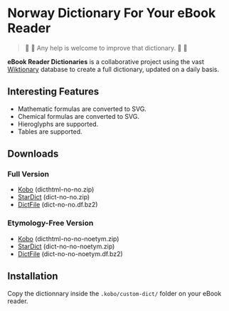 # Norway Dictionary For Your eBook Reader

> :construction:
> :construction:
> Any help is welcome to improve that dictionary.
> :construction:
> :construction:

**eBook Reader Dictionaries** is a collaborative project using the vast [Wiktionary](https://no.wiktionary.org/) database to create a full dictionary, updated on a daily basis.

## Interesting Features

- Mathematic formulas are converted to SVG.
- Chemical formulas are converted to SVG.
- Hieroglyphs are supported.
- Tables are supported.

## Downloads

### Full Version

- [Kobo](https://github.com/BoboTiG/ebook-reader-dict/releases/download/no/dicthtml-no-no.zip) (dicthtml-no-no.zip)
- [StarDict](https://github.com/BoboTiG/ebook-reader-dict/releases/download/no/dict-no-no.zip) (dict-no-no.zip)
- [DictFile](https://github.com/BoboTiG/ebook-reader-dict/releases/download/no/dict-no-no.df.bz2) (dict-no-no.df.bz2)

### Etymology-Free Version

- [Kobo](https://github.com/BoboTiG/ebook-reader-dict/releases/download/no/dicthtml-no-no-noetym.zip) (dicthtml-no-no-noetym.zip)
- [StarDict](https://github.com/BoboTiG/ebook-reader-dict/releases/download/no/dict-no-no-noetym.zip) (dict-no-no-noetym.zip)
- [DictFile](https://github.com/BoboTiG/ebook-reader-dict/releases/download/no/dict-no-no-noetym.df.bz2) (dict-no-no-noetym.df.bz2)

## Installation

Copy the dictionnary inside the `.kobo/custom-dict/` folder on your eBook reader.

